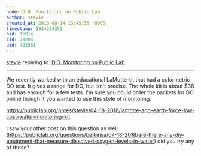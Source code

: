 ```yaml
---
node: D.O. Monitoring on Public Lab
author: stevie
created_at: 2018-08-14 13:45:55 +0000
timestamp: 1534254355
nid: 16914
cid: 23203
uid: 422561
---
```




[stevie](../profile/stevie) replying to: [D.O. Monitoring on Public Lab](../notes/belkinsa/08-11-2018/d-o-monitoring-on-public-lab)

----
We recently worked with an educational LaMotte kit that had a colormetric DO test. It gives a range for DO, but isn't precise. The whole kit is about $38 and has enough for a few tests. I'm sure you could order the packets for DO online though if you wanted to use this style of monitoring. 

https://publiclab.org/notes/stevie/04-18-2018/lamotte-and-earth-force-low-cost-water-monitoring-kit

I saw your other post on this question as well (https://publiclab.org/questions/belkinsa/07-18-2018/are-there-any-diy-equipment-that-measure-dissolved-oxygen-levels-in-water) did you try any of those? 